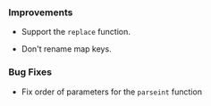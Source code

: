 ### Improvements

  - Support the `replace` function.

  - Don't rename map keys.

### Bug Fixes

 - Fix order of parameters for the `parseint` function